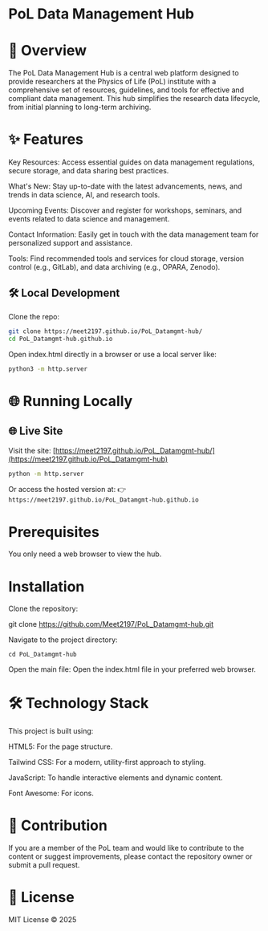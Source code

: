 # PoL Data Management Hub

# 🌟 Overview
The PoL Data Management Hub is a central web platform designed to provide researchers at the Physics of Life (PoL) institute with a comprehensive set of resources, guidelines, and tools for effective and compliant data management. This hub simplifies the research data lifecycle, from initial planning to long-term archiving.

# ✨ Features
Key Resources: Access essential guides on data management regulations, secure storage, and data sharing best practices.

What's New: Stay up-to-date with the latest advancements, news, and trends in data science, AI, and research tools.

Upcoming Events: Discover and register for workshops, seminars, and events related to data science and management.

Contact Information: Easily get in touch with the data management team for personalized support and assistance.

Tools: Find recommended tools and services for cloud storage, version control (e.g., GitLab), and data archiving (e.g., OPARA, Zenodo).

## 🛠️ Local Development

Clone the repo:

```bash
git clone https://meet2197.github.io/PoL_Datamgmt-hub/
cd PoL_Datamgmt-hub.github.io
```
Open index.html directly in a browser or use a local server like:

```bash
python3 -m http.server
```

# 🌐 Running Locally

## 🌐 Live Site

Visit the site: [https://meet2197.github.io/PoL_Datamgmt-hub/](https://meet2197.github.io/PoL_Datamgmt-hub)
```bash
python -m http.server
```

Or access the hosted version at:
👉 ```https://meet2197.github.io/PoL_Datamgmt-hub.github.io```


# Prerequisites
You only need a web browser to view the hub.

# Installation

Clone the repository:

git clone https://github.com/Meet2197/PoL_Datamgmt-hub.git

Navigate to the project directory:
```
cd PoL_Datamgmt-hub
```
Open the main file:
Open the index.html file in your preferred web browser.

# 🛠️ Technology Stack

This project is built using:

HTML5: For the page structure.

Tailwind CSS: For a modern, utility-first approach to styling.

JavaScript: To handle interactive elements and dynamic content.

Font Awesome: For icons.

# 🤝 Contribution
If you are a member of the PoL team and would like to contribute to the content or suggest improvements, please contact the repository owner or submit a pull request.

# 📄 License
MIT License © 2025 